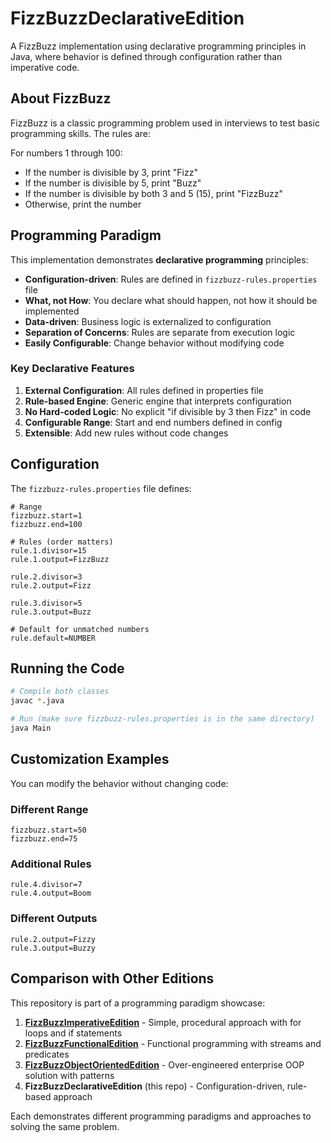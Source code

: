 # FizzBuzzDeclarativeEdition

A FizzBuzz implementation using declarative programming principles in Java, where behavior is defined through configuration rather than imperative code.

## About FizzBuzz

FizzBuzz is a classic programming problem used in interviews to test basic programming skills. The rules are:

For numbers 1 through 100:
* If the number is divisible by 3, print "Fizz"
* If the number is divisible by 5, print "Buzz" 
* If the number is divisible by both 3 and 5 (15), print "FizzBuzz"
* Otherwise, print the number

## Programming Paradigm

This implementation demonstrates **declarative programming** principles:

- **Configuration-driven**: Rules are defined in `fizzbuzz-rules.properties` file
- **What, not How**: You declare what should happen, not how it should be implemented
- **Data-driven**: Business logic is externalized to configuration
- **Separation of Concerns**: Rules are separate from execution logic
- **Easily Configurable**: Change behavior without modifying code

### Key Declarative Features

1. **External Configuration**: All rules defined in properties file
2. **Rule-based Engine**: Generic engine that interprets configuration
3. **No Hard-coded Logic**: No explicit "if divisible by 3 then Fizz" in code
4. **Configurable Range**: Start and end numbers defined in config
5. **Extensible**: Add new rules without code changes

## Configuration

The `fizzbuzz-rules.properties` file defines:

```properties
# Range
fizzbuzz.start=1
fizzbuzz.end=100

# Rules (order matters)
rule.1.divisor=15
rule.1.output=FizzBuzz

rule.2.divisor=3
rule.2.output=Fizz

rule.3.divisor=5  
rule.3.output=Buzz

# Default for unmatched numbers
rule.default=NUMBER
```

## Running the Code

```bash
# Compile both classes
javac *.java

# Run (make sure fizzbuzz-rules.properties is in the same directory)
java Main
```

## Customization Examples

You can modify the behavior without changing code:

### Different Range
```properties
fizzbuzz.start=50
fizzbuzz.end=75
```

### Additional Rules
```properties
rule.4.divisor=7
rule.4.output=Boom
```

### Different Outputs
```properties
rule.2.output=Fizzy
rule.3.output=Buzzy
```

## Comparison with Other Editions

This repository is part of a programming paradigm showcase:

1. **[FizzBuzzImperativeEdition](../FizzBuzzImperativeEdition)** - Simple, procedural approach with for loops and if statements
2. **[FizzBuzzFunctionalEdition](../FizzBuzzFunctionalEdition)** - Functional programming with streams and predicates  
3. **[FizzBuzzObjectOrientedEdition](../FizzBuzzObjectOrientedEdition)** - Over-engineered enterprise OOP solution with patterns
4. **FizzBuzzDeclarativeEdition** (this repo) - Configuration-driven, rule-based approach

Each demonstrates different programming paradigms and approaches to solving the same problem.